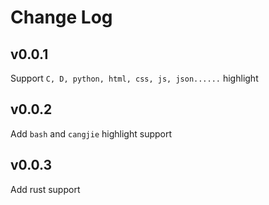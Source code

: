 # Change Log

## v0.0.1
Support `C, D, python, html, css, js, json......` highlight

## v0.0.2
Add `bash` and `cangjie` highlight support

## v0.0.3
Add rust support